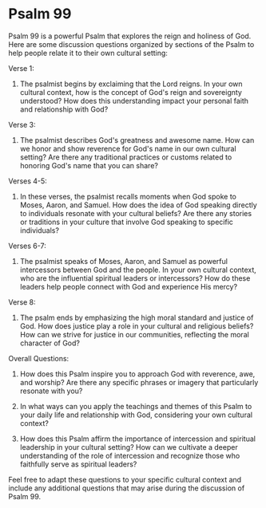 # Psalm 99

Psalm 99 is a powerful Psalm that explores the reign and holiness of God. Here are some discussion questions organized by sections of the Psalm to help people relate it to their own cultural setting:

Verse 1:

1. The psalmist begins by exclaiming that the Lord reigns. In your own cultural context, how is the concept of God's reign and sovereignty understood? How does this understanding impact your personal faith and relationship with God?

Verse 3:

1. The psalmist describes God's greatness and awesome name. How can we honor and show reverence for God's name in our own cultural setting? Are there any traditional practices or customs related to honoring God's name that you can share?

Verses 4-5:

1. In these verses, the psalmist recalls moments when God spoke to Moses, Aaron, and Samuel. How does the idea of God speaking directly to individuals resonate with your cultural beliefs? Are there any stories or traditions in your culture that involve God speaking to specific individuals?

Verses 6-7:

1. The psalmist speaks of Moses, Aaron, and Samuel as powerful intercessors between God and the people. In your own cultural context, who are the influential spiritual leaders or intercessors? How do these leaders help people connect with God and experience His mercy?

Verse 8:

1. The psalm ends by emphasizing the high moral standard and justice of God. How does justice play a role in your cultural and religious beliefs? How can we strive for justice in our communities, reflecting the moral character of God?

Overall Questions:

1. How does this Psalm inspire you to approach God with reverence, awe, and worship? Are there any specific phrases or imagery that particularly resonate with you?

2. In what ways can you apply the teachings and themes of this Psalm to your daily life and relationship with God, considering your own cultural context? 

3. How does this Psalm affirm the importance of intercession and spiritual leadership in your cultural setting? How can we cultivate a deeper understanding of the role of intercession and recognize those who faithfully serve as spiritual leaders?

Feel free to adapt these questions to your specific cultural context and include any additional questions that may arise during the discussion of Psalm 99.